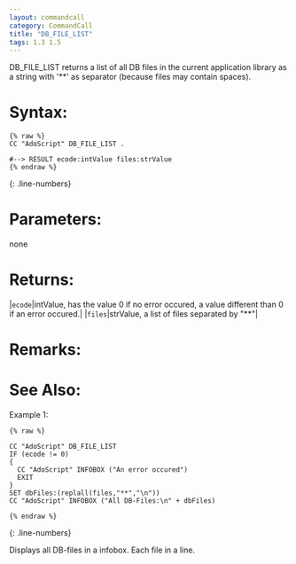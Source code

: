 ```yaml
---
layout: commandcall
category: CommandCall
title: "DB_FILE_LIST"
tags: 1.3 1.5
---
```


DB_FILE_LIST returns a list of all DB files in the current application library as a string with '**' as separator (because files may contain spaces).

# Syntax:  

```adoscript
{% raw %}
CC "AdoScript" DB_FILE_LIST .

#--> RESULT ecode:intValue files:strValue
{% endraw %}
```
{: .line-numbers}

# Parameters:  

none

# Returns:  

|`ecode`|intValue, has the value 0 if no error occured, a value different than 0 if an error occured.|
|`files`|strValue, a list of files separated by "**"|

# Remarks:



# See Also:  



Example 1:

```adoscript
{% raw %}

CC "AdoScript" DB_FILE_LIST
IF (ecode != 0)
{
  CC "AdoScript" INFOBOX ("An error occured")
  EXIT
}
SET dbFiles:(replall(files,"**","\n"))
CC "AdoScript" INFOBOX ("All DB-Files:\n" + dbFiles)

{% endraw %}
```
{: .line-numbers}

Displays all DB-files in a infobox. Each file in a line.


